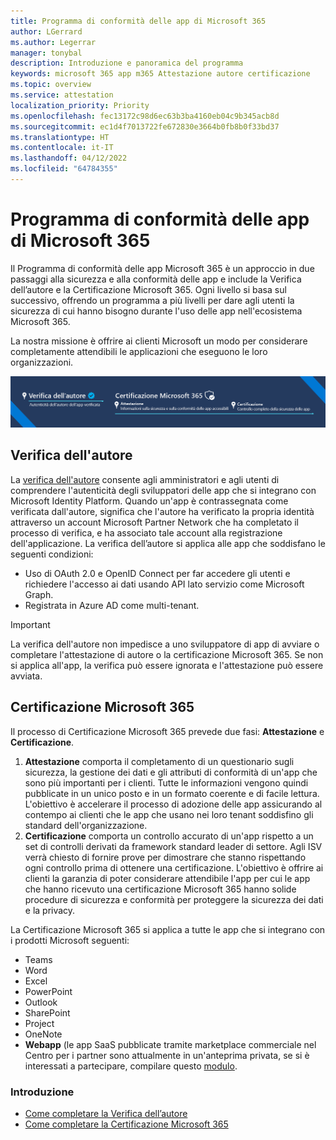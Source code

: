```yaml
---
title: Programma di conformità delle app di Microsoft 365
author: LGerrard
ms.author: Legerrar
manager: tonybal
description: Introduzione e panoramica del programma
keywords: microsoft 365 app m365 Attestazione autore certificazione
ms.topic: overview
ms.service: attestation
localization_priority: Priority
ms.openlocfilehash: fec13172c98d6ec63b3ba4160eb04c9b345acb8d
ms.sourcegitcommit: ec1d4f7013722fe672830e3664b0fb8b0f33bd37
ms.translationtype: HT
ms.contentlocale: it-IT
ms.lasthandoff: 04/12/2022
ms.locfileid: "64784355"
---
```

# <a name="microsoft-365-app-compliance-program"></a>Programma di conformità delle app di Microsoft 365

Il Programma di conformità delle app Microsoft 365 è un approccio in due passaggi alla sicurezza e alla conformità delle app e include la Verifica dell’autore e la Certificazione Microsoft 365. Ogni livello si basa sul successivo, offrendo un programma a più livelli per dare agli utenti la sicurezza di cui hanno bisogno durante l'uso delle app nell'ecosistema Microsoft 365.  

La nostra missione è offrire ai clienti Microsoft un modo per considerare completamente attendibili le applicazioni che eseguono le loro organizzazioni.

![Approccio Livello 2 alla conformità delle app](media/Microsoft365AppComplianceBanner.png)

## <a name="publisher-verification"></a>Verifica dell'autore

La [verifica dell'autore](/azure/active-directory/develop/publisher-verification-overview) consente agli amministratori e agli utenti di comprendere l'autenticità degli sviluppatori delle app che si integrano con Microsoft Identity Platform. Quando un'app è contrassegnata come verificata dall'autore, significa che l'autore ha verificato la propria identità attraverso un account Microsoft Partner Network che ha completato il processo di verifica, e ha associato tale account alla registrazione dell'applicazione.
La verifica dell’autore si applica alle app che soddisfano le seguenti condizioni:  
- Uso di OAuth 2.0 e OpenID Connect per far accedere gli utenti e richiedere l'accesso ai dati usando API lato servizio come Microsoft Graph. 
- Registrata in Azure AD come multi-tenant.  

> [!IMPORTANT]
> La verifica dell'autore non impedisce a uno sviluppatore di app di avviare o completare l'attestazione di autore o la certificazione Microsoft 365. Se non si applica all'app, la verifica può essere ignorata e l'attestazione può essere avviata.

## <a name="microsoft-365-certification"></a>Certificazione Microsoft 365
Il processo di Certificazione Microsoft 365 prevede due fasi: **Attestazione** e **Certificazione**.
1.  **Attestazione** comporta il completamento di un questionario sugli sicurezza, la gestione dei dati e gli attributi di conformità di un'app che sono più importanti per i clienti. Tutte le informazioni vengono quindi pubblicate in un unico posto e in un formato coerente e di facile lettura. L'obiettivo è accelerare il processo di adozione delle app assicurando al contempo ai clienti che le app che usano nei loro tenant soddisfino gli standard dell'organizzazione.
1.  **Certificazione** comporta un controllo accurato di un'app rispetto a un set di controlli derivati da framework standard leader di settore. Agli ISV verrà chiesto di fornire prove per dimostrare che stanno rispettando ogni controllo prima di ottenere una certificazione. L'obiettivo è offrire ai clienti la garanzia di poter considerare attendibile l'app per cui le app che hanno ricevuto una certificazione Microsoft 365 hanno solide procedure di sicurezza e conformità per proteggere la sicurezza dei dati e la privacy.


La Certificazione Microsoft 365 si applica a tutte le app che si integrano con i prodotti Microsoft seguenti:
-   Teams
-   Word
-   Excel
-   PowerPoint 
-   Outlook
- SharePoint
- Project
- OneNote
- **Webapp** (le app SaaS pubblicate tramite marketplace commerciale nel Centro per i partner sono attualmente in un'anteprima privata, se si è interessati a partecipare, compilare questo [modulo](https://forms.microsoft.com/Pages/ResponsePage.aspx?id=v4j5cvGGr0GRqy180BHbR3Om82jEdWlAkFiVJRhmM_xUQkY0SjVVOVVLR0RUN0RYNlRWMDRTSjVQRy4u).

### <a name="get-started"></a>Introduzione
- [Come completare la Verifica dell’autore](/azure/active-directory/develop/mark-app-as-publisher-verified)
- [Come completare la Certificazione Microsoft 365](/microsoft-365-app-certification/docs/certification)

